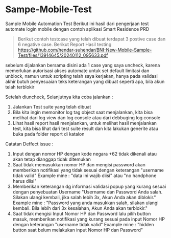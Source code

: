 # Sampe-Mobile-Test
Sample Mobile Automation Test
Berikut ini hasil dari pengerjaan test automate login mobile dengan contoh aplikasi Smart Residence PRD

> Berikut contoh testcase yang telah dibuat
 terdapat 3 postive case dan 6 negative case.
> Berikut Report Hasil testing
https://github.com/hendar-suhendar/BNI-New-Mobile-Sample-Test/files/13914645/20240112_095633.pdf

sebelum dijalankan bersama disini ada 1 case yang saya uncheck, karena memerlukan autorisasi akses automate 
untuk set default limitasi dan unblock, namun untuk scripting telah saya kerjakan, 
hanya pada validasi akhir butuh penyesuaian teks keterangan yang dibuat seperti apa, bila akun telah terblokir

Setelah diuncheck, Selanjutnya kita coba jalankan :

1. Jalankan Test suite yang telah dibuat
2. Bila kita ingin memonitor log tag object saat menjalankan, 
   kita bisa melihat dari log view dan log console atau dari debbuging log console
2. Lihat hasil report hasil menjalankan, untuk melihat hasil menjalankan test, kita bisa lihat dari test suite result dan kita lakukan generite 
atau buka pada folder report di katalon 

Catatan Deffect issue :
1. Input dengan nomor HP dengan kode negara +62 tidak dikenali atau akan tetap dianggap tidak ditemukan
2.  Saat tidak memasukkan nomor HP dan mengisi password akan memberikan notifikasi yang tidak sesuai dengan keterangan
"username tidak valid"
Example mine : "data ini wajib diisi" atau "no handphone harus diisi"
3. Memberikan keterangan dg informasi validasi popup yang kurang sesuai dengan penyebuatan Username
"Username dan Password Anda salah. Silakan ulangi kembali, jika salah lebih 3x, Akun Anda akan diblokir."
Example mine : "Password yang anda masukkan salah, silakan ulangi kembali. Bila lebih dari 3x kesalahan, Akun Anda akan terblokir."
4. Saat tidak mengisi Input Nomor HP dan Password lalu pilih button masuk, memberikan notifikasi yang kurang sesuai pada input Nomor HP
dengan keterangan "username tidak valid"
Example mine : "hidden button saat belum melakukan input Nomor HP dan Password"

